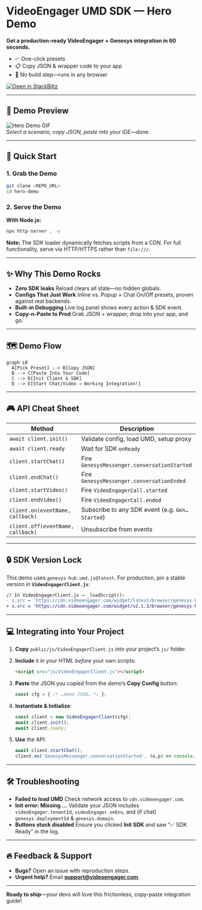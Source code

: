 
# VideoEngager UMD SDK — Hero Demo  
**Get a production-ready VideoEngager + Genesys integration in 60 seconds.**  
- ✅ One-click presets  
- 📋 Copy JSON & wrapper code to your app  
- 🚀 No build step—runs in any browser  

[![Open in StackBlitz](https://developer.stackblitz.com/img/open_in_stackblitz.svg)](https://stackblitz.com/edit/videoengager-hero-demo)

---

## 🎥 Demo Preview  
![Hero Demo GIF](./assets/hero-demo.gif)  
_Select a scenario, copy JSON, paste into your IDE—done._

---

## 🚀 Quick Start

### 1. Grab the Demo  
```bash
git clone <REPO_URL>
cd hero-demo
````

### 2. Serve the Demo

**With Node.js:**

```bash
npx http-server . -o
```

**Note:** The SDK loader dynamically fetches scripts from a CDN. For full functionality, serve via HTTP/HTTPS rather than `file:///`.

---

## ✨ Why This Demo Rocks

* **Zero SDK leaks**
  Reload clears all state—no hidden globals.
* **Configs That Just Work**
  Inline vs. Popup × Chat On/Off presets, proven against real backends.
* **Built-in Debugging**
  Live log panel shows every action & SDK event.
* **Copy-n-Paste to Prod**
  Grab JSON + wrapper, drop into your app, and go.

---

## 🗺 Demo Flow

```mermaid
graph LR
  A[Pick Preset] --> B[Copy JSON]
  B --> C[Paste Into Your Code]
  C --> D[Init Client & SDK]
  D --> E[Start Chat/Video → Working Integration!]
```

---

## 🎮 API Cheat Sheet

| Method                            | Description                                     |
| --------------------------------- | ----------------------------------------------- |
| `await client.init()`             | Validate config, load UMD, setup proxy          |
| `await client.ready`              | Wait for SDK `onReady`                          |
| `client.startChat()`              | Fire `GenesysMessenger.conversationStarted`     |
| `client.endChat()`                | Fire `GenesysMessenger.conversationEnded`       |
| `client.startVideo()`             | Fire `VideoEngagerCall.started`                 |
| `client.endVideo()`               | Fire `VideoEngagerCall.ended`                   |
| `client.on(eventName, callback)`  | Subscribe to any SDK event (e.g. `Gen…Started`) |
| `client.off(eventName, callback)` | Unsubscribe from events                         |

---

## 🔒 SDK Version Lock

This demo uses `genesys-hub.umd.js@latest`. For production, pin a stable version in **`VideoEngagerClient.js`**:

```diff
// In VideoEngagerClient.js → _loadScript():
- s.src = 'https://cdn.videoengager.com/widget/latest/browser/genesys-hub.umd.js';
+ s.src = 'https://cdn.videoengager.com/widget/v2.1.3/browser/genesys-hub.umd.js';
```

---

## 💻 Integrating into Your Project

1. **Copy** `public/js/VideoEngagerClient.js` into your project’s `js/` folder.
2. **Include** it in your HTML *before* your own scripts:

   ```html
   <script src="js/VideoEngagerClient.js"></script>
   ```
3. **Paste** the JSON you copied from the demo’s **Copy Config** button:

   ```js
   const cfg = { /* …demo JSON… */ };
   ```
4. **Instantiate & Initialize**:

   ```js
   const client = new VideoEngagerClient(cfg);
   await client.init();
   await client.ready;
   ```
5. **Use** the API:

   ```js
   await client.startChat();
   client.on('GenesysMessenger.conversationStarted', (e,p) => console.log('Chat started!', p));
   ```

---

## 🛠 Troubleshooting

* **Failed to load UMD**
  Check network access to `cdn.videoengager.com`.
* **Init error: Missing …**
  Validate your JSON includes `videoEngager.tenantId`, `videoEngager.veEnv`, and (if chat) `genesys.deploymentId` & `genesys.domain`.
* **Buttons stuck disabled**
  Ensure you clicked **Init SDK** and saw “✅ SDK Ready” in the log.

---

## 🔥 Feedback & Support

* **Bugs?** Open an issue with reproduction steps.
* **Urgent help?** Email **[support@videoengager.com](mailto:support@videoengager.com)**.

---

**Ready to ship**—your devs will love this frictionless, copy-paste integration guide!
